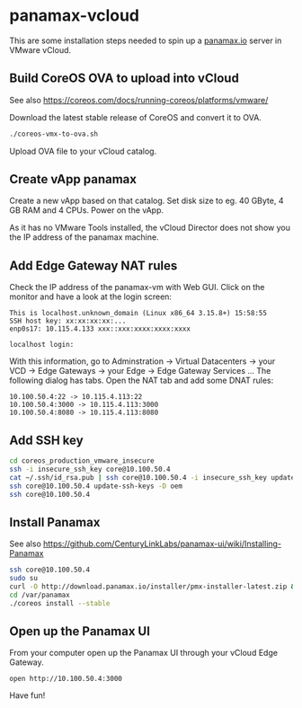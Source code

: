 # panamax-vcloud

This are some installation steps needed to spin up a [panamax.io](http://panamax.io) server in VMware vCloud.

## Build CoreOS OVA to upload into vCloud
See also https://coreos.com/docs/running-coreos/platforms/vmware/

Download the latest stable release of CoreOS and convert it to OVA.

```bash
./coreos-vmx-to-ova.sh
```

Upload OVA file to your vCloud catalog.

## Create vApp panamax

Create a new vApp based on that catalog.
Set disk size to eg. 40 GByte, 4 GB RAM and 4 CPUs.
Power on the vApp.

As it has no VMware Tools installed, the vCloud Director does not show you the IP address of the panamax machine.

## Add Edge Gateway NAT rules

Check the IP address of the panamax-vm with Web GUI. Click on the monitor and have a look at the login screen:

```
This is localhost.unknown_domain (Linux x86_64 3.15.8+) 15:58:55
SSH host key: xx:xx:xx:xx:...
enp0s17: 10.115.4.133 xxx::xxx:xxxx:xxxx:xxxx

localhost login:
```

With this information, go to Adminstration -> Virtual Datacenters -> your VCD -> Edge Gateways -> your Edge -> Edge Gateway Services ... 
The following dialog has tabs. Open the NAT tab and add some DNAT rules:

```
10.100.50.4:22 -> 10.115.4.113:22
10.100.50.4:3000 -> 10.115.4.113:3000
10.100.50.4:8080 -> 10.115.4.113:8080
```

## Add SSH key

```bash
cd coreos_production_vmware_insecure
ssh -i insecure_ssh_key core@10.100.50.4
cat ~/.ssh/id_rsa.pub | ssh core@10.100.50.4 -i insecure_ssh_key update-ssh-keys -a user
ssh core@10.100.50.4 update-ssh-keys -D oem
ssh core@10.100.50.4
```

## Install Panamax

See also https://github.com/CenturyLinkLabs/panamax-ui/wiki/Installing-Panamax

```bash
ssh core@10.100.50.4
sudo su
curl -O http://download.panamax.io/installer/pmx-installer-latest.zip && unzip pmx-installer-latest.zip -d /var/panamax
cd /var/panamax
./coreos install --stable
```

## Open up the Panamax UI

From your computer open up the Panamax UI through your vCloud Edge Gateway.

```
open http://10.100.50.4:3000
```

Have fun!
